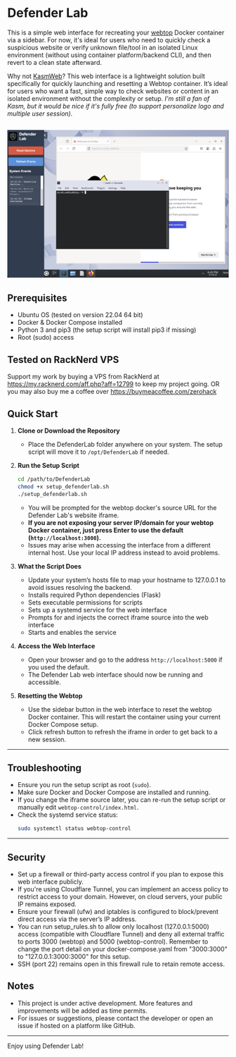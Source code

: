 # Defender Lab
This is a simple web interface for recreating your [webtop](https://docs.linuxserver.io/images/docker-webtop/) Docker container via a sidebar. For now, it's ideal for users who need to quickly check a suspicious website or verify unknown file/tool in an isolated Linux environment (without using container platform/backend CLI), and then revert to a clean state afterward. 

Why not [KasmWeb](https://www.kasmweb.com)? This web interface is a lightweight solution built specifically for quickly launching and resetting a Webtop container. It’s ideal for users who want a fast, simple way to check websites or content in an isolated environment without the complexity or setup. 
*I'm still a fan of Kasm, but it would be nice if it's fully free (to support personalize logo and multiple user session).*

![Alt Text](https://github.com/0-hack/DefenderLab/blob/main/webtop-control/img/Dashboard.png)
---

## Prerequisites
- Ubuntu OS (tested on version 22.04 64 bit)
- Docker & Docker Compose installed
- Python 3 and pip3 (the setup script will install pip3 if missing)
- Root (sudo) access

## Tested on RackNerd VPS
Support my work by buying a VPS from RackNerd at https://my.racknerd.com/aff.php?aff=12799 to keep my project going.
OR you may also buy me a coffee over https://buymeacoffee.com/zerohack

## Quick Start

1. **Clone or Download the Repository**
   - Place the DefenderLab folder anywhere on your system. The setup script will move it to `/opt/DefenderLab` if needed.

2. **Run the Setup Script**
   ```bash
   cd /path/to/DefenderLab
   chmod +x setup_defenderlab.sh
   ./setup_defenderlab.sh
   ```
   - You will be prompted for the webtop docker's source URL for the Defender Lab's website iframe.
   - **If you are not exposing your server IP/domain for your webtop Docker container, just press Enter to use the default (`http://localhost:3000`).**
   - Issues may arise when accessing the interface from a different internal host. Use your local IP address instead to avoid problems.

3. **What the Script Does**
   - Update your system’s hosts file to map your hostname to 127.0.0.1 to avoid issues resolving the backend.
   - Installs required Python dependencies (Flask)
   - Sets executable permissions for scripts
   - Sets up a systemd service for the web interface
   - Prompts for and injects the correct iframe source into the web interface
   - Starts and enables the service

5. **Access the Web Interface**
   - Open your browser and go to the address `http://localhost:5000` if you used the default.
   - The Defender Lab web interface should now be running and accessible.

6. **Resetting the Webtop**
   - Use the sidebar button in the web interface to reset the webtop Docker container. This will restart the container using your current Docker Compose setup.
   - Click refresh button to refresh the iframe in order to get back to a new session.

---

## Troubleshooting
- Ensure you run the setup script as root (`sudo`).
- Make sure Docker and Docker Compose are installed and running.
- If you change the iframe source later, you can re-run the setup script or manually edit `webtop-control/index.html`.
- Check the systemd service status:
  ```bash
  sudo systemctl status webtop-control
  ```

---

## Security
- Set up a firewall or third-party access control if you plan to expose this web interface publicly.
- If you're using Cloudflare Tunnel, you can implement an access policy to restrict access to your domain. However, on cloud servers, your public IP remains exposed.
- Ensure your firewall (ufw) and iptables is configured to block/prevent direct access via the server’s IP address.
- You can run setup_rules.sh to allow only localhost (127.0.0.1:5000) access (compatible with Cloudflare Tunnel) and deny all external traffic to ports 3000 (webtop) and 5000 (webtop-control). Remember to change the port detail on your docker-compose.yaml from "3000:3000" to "127.0.0.1:3000:3000" for this setup.
- SSH (port 22) remains open in this firewall rule to retain remote access.

## Notes
- This project is under active development. More features and improvements will be added as time permits.
- For issues or suggestions, please contact the developer or open an issue if hosted on a platform like GitHub.

---

Enjoy using Defender Lab!
